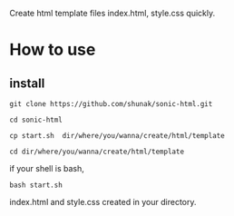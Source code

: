 Create html template files index.html, style.css quickly.
# How to use
## install
```
git clone https://github.com/shunak/sonic-html.git
```
```
cd sonic-html
```
```
cp start.sh  dir/where/you/wanna/create/html/template
```
```
cd dir/where/you/wanna/create/html/template
```
if your shell is bash,
```
bash start.sh
```
index.html and style.css created in your directory.


